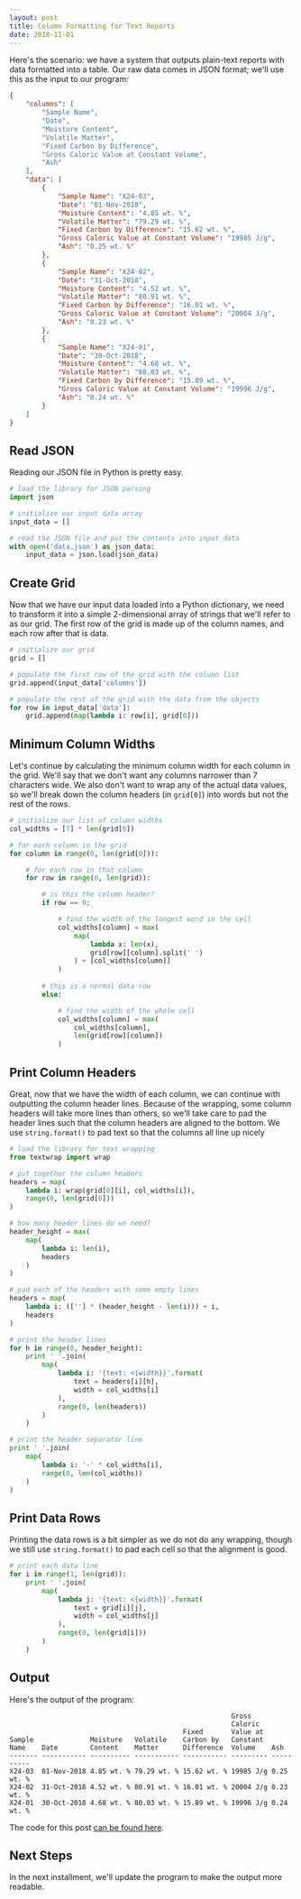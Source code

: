 ```yaml
---
layout: post
title: Column Formatting for Text Reports
date: 2018-11-01
---
```


Here's the scenario: we have a system that outputs plain-text reports with data formatted into a table.
Our raw data comes in JSON format; we'll use this as the input to our program:

```json
{
    "columns": [
        "Sample Name",
        "Date",
        "Moisture Content",
        "Volatile Matter",
        "Fixed Carbon by Difference",
        "Gross Caloric Value at Constant Volume",
        "Ash"
    ],
    "data": [
        {
            "Sample Name": "X24-03",
            "Date": "01-Nov-2018",
            "Moisture Content": "4.85 wt. %",
            "Volatile Matter": "79.29 wt. %",
            "Fixed Carbon by Difference": "15.62 wt. %",
            "Gross Caloric Value at Constant Volume": "19985 J/g",
            "Ash": "0.25 wt. %"
        },
        {
            "Sample Name": "X24-02",
            "Date": "31-Oct-2018",
            "Moisture Content": "4.52 wt. %",
            "Volatile Matter": "80.91 wt. %",
            "Fixed Carbon by Difference": "16.01 wt. %",
            "Gross Caloric Value at Constant Volume": "20004 J/g",
            "Ash": "0.23 wt. %"
        },
        {
            "Sample Name": "X24-01",
            "Date": "30-Oct-2018",
            "Moisture Content": "4.68 wt. %",
            "Volatile Matter": "80.03 wt. %",
            "Fixed Carbon by Difference": "15.89 wt. %",
            "Gross Caloric Value at Constant Volume": "19996 J/g",
            "Ash": "0.24 wt. %"
        }
    ]
}
```

## Read JSON

Reading our JSON file in Python is pretty easy.

```python
# load the library for JSON parsing
import json

# initialize our input data array
input_data = []

# read the JSON file and put the contents into input_data
with open('data.json') as json_data:
    input_data = json.load(json_data)
```

## Create Grid

Now that we have our input data loaded into a Python dictionary, we need to transform it into a simple 2-dimensional array of strings that we'll refer to as our grid. The first row of the grid is made up of the column names, and each row after that is data.

```python
# initialize our grid
grid = []

# populate the first row of the grid with the column list
grid.append(input_data['columns'])

# populate the rest of the grid with the data from the objects
for row in input_data['data']:
    grid.append(map(lambda i: row[i], grid[0]))
```

## Minimum Column Widths

Let's continue by calculating the minimum column width for each column in the grid. We'll say that we don't want any columns narrower than 7 characters wide. We also don't want to wrap any of the actual data values, so we'll break down the column headers (in `grid[0]`) into words but not the rest of the rows.

```python 
# initialize our list of column widths
col_widths = [7] * len(grid[0])

# for each column in the grid
for column in range(0, len(grid[0])):

    # for each row in that column
    for row in range(0, len(grid)): 

        # is this the column header?
        if row == 0:

            # find the width of the longest word in the cell
            col_widths[column] = max(
                map(
                    lambda x: len(x),
                    grid[row][column].split(' ')
                ) + [col_widths[column]]
            )
        
        # this is a normal data row
        else:

            # find the width of the whole cell
            col_widths[column] = max(
                col_widths[column],
                len(grid[row][column])
            )
```

## Print Column Headers

Great, now that we have the width of each column, we can continue with outputting the column header lines. Because of the wrapping, some column headers will take more lines than others, so we'll take care to pad the header lines such that the column headers are aligned to the bottom. We use `string.format()` to pad text so that the columns all line up nicely

```python
# load the library for text wrapping
from textwrap import wrap

# put together the column headers
headers = map(
    lambda i: wrap(grid[0][i], col_widths[i]),
    range(0, len(grid[0]))
)

# how many header lines do we need?
header_height = max(
    map(
        lambda i: len(i),
        headers
    )
)

# pad each of the headers with some empty lines
headers = map(
    lambda i: ([''] * (header_height - len(i))) + i,
    headers
)

# print the header lines
for h in range(0, header_height):
    print ' '.join(
        map(
            lambda i: '{text: <{width}}'.format(
                text = headers[i][h],
                width = col_widths[i]
            ),
            range(0, len(headers))
        )
    )

# print the header separator line
print ' '.join(
    map(
        lambda i: '-' * col_widths[i],
        range(0, len(col_widths))
    )
)
```

## Print Data Rows

Printing the data rows is a bit simpler as we do not do any wrapping, though we still use `string.format()` to pad each cell so that the alignment is good.

```python
# print each data line
for i in range(1, len(grid)):
    print ' '.join(
        map(
            lambda j: '{text: <{width}}'.format(
                text = grid[i][j],
                width = col_widths[j]
            ),
            range(0, len(grid[i]))
        )
    )
```

## Output

Here's the output of the program:

```
                                                       Gross               
                                                       Caloric             
                                           Fixed       Value at            
Sample              Moisture   Volatile    Carbon by   Constant            
Name    Date        Content    Matter      Difference  Volume    Ash       
------- ----------- ---------- ----------- ----------- --------- ----------
X24-03  01-Nov-2018 4.85 wt. % 79.29 wt. % 15.62 wt. % 19985 J/g 0.25 wt. %
X24-02  31-Oct-2018 4.52 wt. % 80.91 wt. % 16.01 wt. % 20004 J/g 0.23 wt. %
X24-01  30-Oct-2018 4.68 wt. % 80.03 wt. % 15.89 wt. % 19996 J/g 0.24 wt. %
```

The code for this post [can be found here](https://repl.it/@icooper1/formatting-columns).

## Next Steps

In the next installment, we'll update the program to make the output more readable.